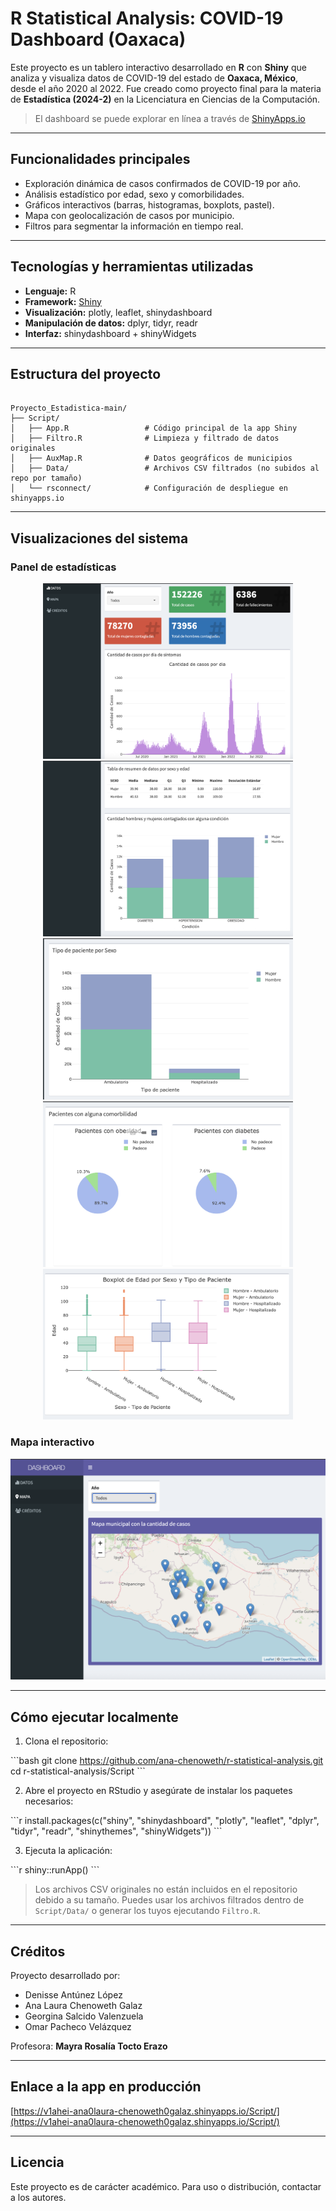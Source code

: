 
# R Statistical Analysis: COVID-19 Dashboard (Oaxaca)

Este proyecto es un tablero interactivo desarrollado en **R** con **Shiny** que analiza y visualiza datos de COVID-19 del estado de **Oaxaca, México**, desde el año 2020 al 2022. Fue creado como proyecto final para la materia de **Estadística (2024-2)** en la Licenciatura en Ciencias de la Computación.

> El dashboard se puede explorar en línea a través de [ShinyApps.io](https://v1ahei-ana0laura-chenoweth0galaz.shinyapps.io/Script/)

---

## Funcionalidades principales

- Exploración dinámica de casos confirmados de COVID-19 por año.
- Análisis estadístico por edad, sexo y comorbilidades.
- Gráficos interactivos (barras, histogramas, boxplots, pastel).
- Mapa con geolocalización de casos por municipio.
- Filtros para segmentar la información en tiempo real.

---

## Tecnologías y herramientas utilizadas

- **Lenguaje:** R
- **Framework:** [Shiny](https://shiny.rstudio.com/)
- **Visualización:** plotly, leaflet, shinydashboard
- **Manipulación de datos:** dplyr, tidyr, readr
- **Interfaz:** shinydashboard + shinyWidgets

---

## Estructura del proyecto

```

Proyecto_Estadistica-main/
├── Script/
│   ├── App.R                 # Código principal de la app Shiny
│   ├── Filtro.R              # Limpieza y filtrado de datos originales
│   ├── AuxMap.R              # Datos geográficos de municipios
│   ├── Data/                 # Archivos CSV filtrados (no subidos al repo por tamaño)
│   └── rsconnect/            # Configuración de despliegue en shinyapps.io

```

---

## Visualizaciones del sistema

### Panel de estadísticas
<p align="center">
    <img src="assets/stats_panel1.png" alt="Panel estadístico" width="400">
    <img src="assets/stats_panel2.png" alt="Diagrama de Barras" width="400">
    <img src="assets/stats_panel3.png" alt="Diagrama de Barras por Sexo" width="400">
    <img src="assets/stats_panel4.png" alt="Diagrama Pastel" width="400">
    <img src="assets/stats_panel5.png" alt="Diagrama Cajas" width="400">
</p>


### Mapa interactivo

![Mapa de casos](assets/mapa_casos.png)

---

## Cómo ejecutar localmente

1. Clona el repositorio:

\`\`\`bash
git clone https://github.com/ana-chenoweth/r-statistical-analysis.git
cd r-statistical-analysis/Script
\`\`\`

2. Abre el proyecto en RStudio y asegúrate de instalar los paquetes necesarios:

\`\`\`r
install.packages(c("shiny", "shinydashboard", "plotly", "leaflet", "dplyr", "tidyr", "readr", "shinythemes", "shinyWidgets"))
\`\`\`

3. Ejecuta la aplicación:

\`\`\`r
shiny::runApp()
\`\`\`

> Los archivos CSV originales no están incluidos en el repositorio debido a su tamaño. Puedes usar los archivos filtrados dentro de `Script/Data/` o generar los tuyos ejecutando `Filtro.R`.

---

## Créditos

Proyecto desarrollado por:

- Denisse Antúnez López 
- Ana Laura Chenoweth Galaz  
- Georgina Salcido Valenzuela  
- Omar Pacheco Velázquez  

Profesora: **Mayra Rosalía Tocto Erazo**

---

## Enlace a la app en producción

[https://v1ahei-ana0laura-chenoweth0galaz.shinyapps.io/Script/](https://v1ahei-ana0laura-chenoweth0galaz.shinyapps.io/Script/)

---

## Licencia

Este proyecto es de carácter académico. Para uso o distribución, contactar a los autores.
